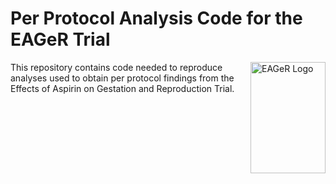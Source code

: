 # Per Protocol Analysis Code for the EAGeR Trial

<img src="https://github.com/ainaimi/EAGeR-PerProtocol/EAGeR.gif" align="right"
     alt="EAGeR Logo" width="120" height="178">

This repository contains code needed to reproduce analyses used to obtain per
protocol findings from the Effects of Aspirin on Gestation and Reproduction Trial. 

